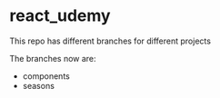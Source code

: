 # react_udemy

This repo has different branches for different projects

The branches now are:
* components 
* seasons

